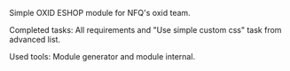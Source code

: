 Simple OXID ESHOP module for NFQ's oxid team.

Completed tasks: All requirements and "Use simple custom css" task from advanced list.

Used tools: Module generator and module internal.
